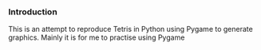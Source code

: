 ### Introduction

This is an attempt to reproduce Tetris in Python using Pygame to generate graphics.
Mainly it is for me to practise using Pygame